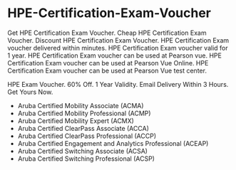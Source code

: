 # HPE-Certification-Exam-Voucher

Get HPE Certification Exam Voucher. Cheap HPE Certification Exam Voucher. Discount HPE Certification Exam Voucher. HPE Certification Exam voucher delivered within minutes. HPE Certification Exam voucher valid for 1 year. HPE Certification Exam voucher can be used at Pearson vue. HPE Certification Exam voucher can be used at Pearson Vue Online. HPE Certification Exam voucher can be used at Pearson Vue test center.

HPE Exam Voucher. 60% Off. 1 Year Validity. Email Delivery Within 3 Hours. Get Yours Now.

* Aruba Certified Mobility Associate (ACMA)
* Aruba Certified Mobility Professional (ACMP)
* Aruba Certified Mobility Expert (ACMX)
* Aruba Certified ClearPass Associate (ACCA)
* Aruba Certified ClearPass Professional (ACCP)
* Aruba Certified Engagement and Analytics Professional (ACEAP)
* Aruba Certified Switching Associate (ACSA)
* Aruba Certified Switching Professional (ACSP)
